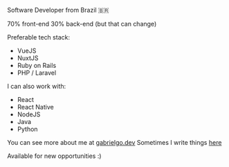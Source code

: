 Software Developer from Brazil 🇧🇷

70% front-end 30% back-end (but that can change)

Preferable tech stack:
- VueJS
- NuxtJS
- Ruby on Rails
- PHP / Laravel

I can also work with:
- React
- React Native
- NodeJS
- Java
- Python

You can see more about me at [gabrielgo.dev](https://gabrielgo.dev)
Sometimes I write things [here](https://dev.to/gabrielgomeso)

Available for new opportunities :)
